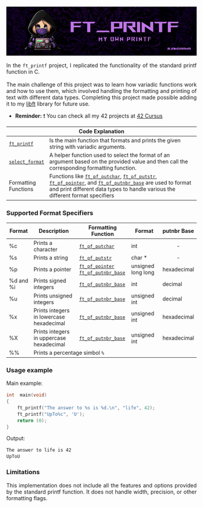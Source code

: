 <p align="center"><img src=".github/printfbanner.png" alt="Printf banner"/></p>

<p align="justify">In the <code>ft_printf</code> project, I replicated the functionality of the standard printf function in C.<br><br>The main challenge of this project was to learn how variadic functions work and how to use them, which involved handling the formatting and printing of text with different data types. Completing this project made possible adding it to my <a href="https://github.com/jandrana/libft">libft</a> library for future use.</p>

- **Reminder:** ❗️ You can check all my 42 projects at <a href="https://github.com/jandrana/42-Cursus">42 Cursus</a>

<table>
  <thead>
    <th colspan="2">Code Explanation</th>
  </thead>
  <tbody>
    <tr>
      <td><a href="./ft_printf.c"><code>ft_printf</code></a></td>
      <td>Is the main function that formats and prints the given string with variadic arguments.</td>
    </tr>
    <tr>
      <td><a href="./ft_printf.c"><code>select_format</code></a></td>
      <td>A helper function used to select the format of an argument based on the provided value and then call the corresponding formatting function.</td>
    </tr>
    <tr>
      <td>Formatting<br>Functions</td>
      <td>Functions like <a href="./ft_printf_utils.c"><code>ft_pf_putchar</code></a>, <a href="./ft_printf_utils.c"><code>ft_pf_putstr</code></a>, <a href="./ft_printf_utils.c"><code>ft_pf_pointer</code></a>, and <a href="./ft_printf_utils.c"><code>ft_pf_putnbr_base</code></a> are used to format<br> and print different data types to handle various the different format specifiers</td>
    </tr>
  </tbody>
</table>

### Supported Format Specifiers
<table>
  <thead>
    <th>Format</th>
    <th>Description</th>
    <th>Formatting Function</th>
    <th>Format</th>
    <th>putnbr Base</th>
  </thead>
  <tbody>
    <tr>
      <td>%c</td>
      <td>Prints a character</td>
      <td><a href="./ft_printf_utils.c"><code>ft_pf_putchar</code></a></td>
      <td>int</td>
      <td align="center">-</td>
    </tr>
    <tr>
      <td>%s</td>
      <td>Prints a string</td>
      <td><a href="./ft_printf_utils.c"><code>ft_pf_putstr</code></a></td>
      <td>char *</td>
      <td align="center">-</td>
    </tr>
    <tr>
      <td>%p</td>
      <td>Prints a pointer</td>
      <td><a href="./ft_printf_utils.c"><code>ft_pf_pointer</code></a><br><a href="./ft_printf_utils.c"><code>ft_pf_putnbr_base</code></a></td>
      <td>unsigned long long</td>
      <td>hexadecimal</td>
    </tr>
    <tr>
      <td>%d and %i</td>
      <td>Prints signed integers</td>
      <td><a href="./ft_printf_utils.c"><code>ft_pf_putnbr_base</code></a></td>
      <td>int</td>
      <td>decimal</td>
    </tr>
    <tr>
      <td>%u</td>
      <td>Prints unsigned integers</td>
      <td><a href="./ft_printf_utils.c"><code>ft_pf_putnbr_base</code></a></td>
      <td>unsigned int</td>
      <td>decimal</td>
    </tr>
    <tr>
      <td>%x</td>
      <td>Prints integers in lowercase hexadecimal</td>
      <td><a href="./ft_printf_utils.c"><code>ft_pf_putnbr_base</code></a></td>
      <td>unsigned int</td>
      <td>hexadecimal</td>
    </tr>
    <tr>
      <td>%X</td>
      <td>Prints integers in uppercase hexadecimal</td>
      <td><a href="./ft_printf_utils.c"><code>ft_pf_putnbr_base</code></a></td>
      <td>unsigned int</td>
      <td>hexadecimal</td>
    </tr>
    <tr>
      <td>%%</td>
      <td colspan="4">Prints a percentage simbol <code>%</code></td>
    </tr>
  </tbody>
</table>

### Usage example
Main example:
```c
int  main(void)
{
    ft_printf("The answer to %s is %d.\n", "life", 42);
    ft_printf("UpTo%c", 'U');
    return (0);
}
```
Output: 
```bash
The answer to life is 42
UpToU
```
### Limitations
<p align="justify">This implementation does not include all the features and options provided by the standard printf function. It does not handle width, precision, or other formatting flags.</p>
